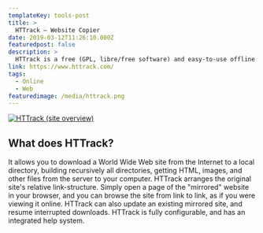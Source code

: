 ```yaml
---
templateKey: tools-post
title: >
  HTTrack — Website Copier
date: 2019-03-12T11:26:10.000Z
featuredpost: false
description: >
  HTTrack is a free (GPL, libre/free software) and easy-to-use offline browser utility.
link: https://www.httrack.com/
tags:
  - Online
  - Web
featuredimage: /media/httrack.png
---
```


[![HTTrack (site overview)](/media/httrack.png)](https://www.httrack.com/ "Go to HTTrack's website")

## What does HTTrack?

It allows you to download a World Wide Web site from the Internet to a local directory, building recursively all directories, getting HTML, images, and other files from the server to your computer. HTTrack arranges the original site's relative link-structure. Simply open a page of the "mirrored" website in your browser, and you can browse the site from link to link, as if you were viewing it online. HTTrack can also update an existing mirrored site, and resume interrupted downloads. HTTrack is fully configurable, and has an integrated help system.
